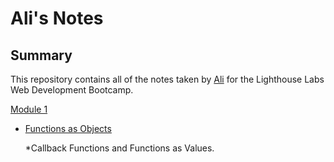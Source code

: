 # Ali's Notes

## Summary

This repository contains all of the notes taken by [Ali](https://github.com/alisatelier) for the Lighthouse Labs Web Development Bootcamp.

  [Module 1](/Module%201/)
  - [Functions as Objects](/Module%201/functions-as-objects.md)

    *Callback Functions and Functions as Values.
  
  